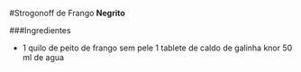 #Strogonoff de Frango
**Negrito**

###Ingredientes

 - 1 quilo de peito de frango sem pele
   1 tablete de caldo de galinha knor
   50 ml de agua

